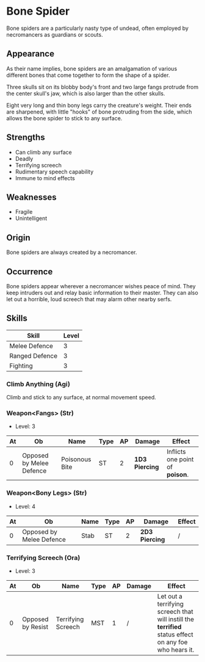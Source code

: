 # Bone Spider
Bone spiders are a particularly nasty type of undead, often employed by necromancers as guardians or scouts. 

## Appearance
As their name implies, bone spiders are an amalgamation of various different bones that come together to form the shape of a spider. 

Three skulls sit on its blobby body's front and two large fangs protrude from the center skull's jaw, which is also larger than the other skulls. 

Eight very long and thin bony legs carry the creature's weight. Their ends are sharpened, with little "hooks" of bone protruding from the side, which allows the bone spider to stick to any surface. 

## Strengths
* Can climb any surface
* Deadly
* Terrifying screech
* Rudimentary speech capability
* Immune to mind effects

## Weaknesses
* Fragile
* Unintelligent

## Origin
Bone spiders are always created by a necromancer. 

## Occurrence
Bone spiders appear wherever a necromancer wishes peace of mind. They keep intruders out and relay basic information to their master. They can also let out a horrible, loud screech that may alarm other nearby serfs. 

## Skills
| Skill                    | Level | 
| ------------------------ | ----- | 
| Melee Defence            | 3     | 
| Ranged Defence           | 3     | 
| Fighting                 | 3     | 

### Climb Anything (Agi)
Climb and stick to any surface, at normal movement speed. 

### Weapon\<Fangs\> (Str)
* Level: 3

| At | **Ob**    | Name                    | Type | AP | Damage                | Effect |
| -- | --------- | ----------------------- | ---- | -- | --------------------- | ------ |
| 0  | Opposed by Melee Defence | Poisonous Bite | ST | 2  | **1D3** **Piercing**  | Inflicts one point of **poison**. |

### Weapon\<Bony Legs\> (Str)
* Level: 4

| At | **Ob**    | Name                    | Type | AP | Damage                | Effect |
| -- | --------- | ----------------------- | ---- | -- | --------------------- | ------ |
| 0  | Opposed by Melee Defence | Stab | ST | 2  | **2D3** **Piercing**  | / |

### Terrifying Screech (Ora)
* Level: 3

| At | **Ob**    | Name                    | Type | AP | Damage                | Effect |
| -- | --------- | ----------------------- | ---- | -- | --------------------- | ------ |
| 0  | Opposed by Resist | Terrifying Screech | MST | 1  | / | Let out a terrifying screech that will instill the **terrified** status effect on any foe who hears it. |
